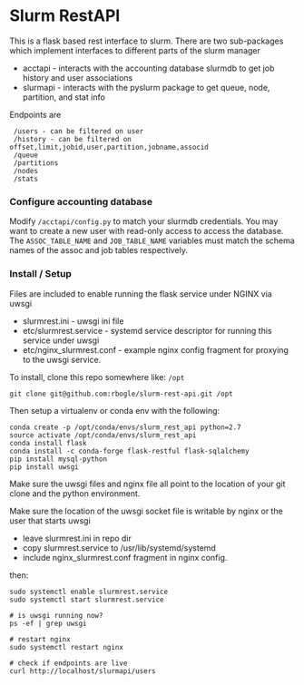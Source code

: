# Slurm RestAPI

This is a flask based rest interface to slurm.
There are two sub-packages which implement interfaces to different parts of the slurm manager
  * acctapi - interacts with the accounting database slurmdb to get job history and user associations
  * slurmapi - interacts with the pyslurm package to get queue, node, partition, and stat info

Endpoints are
```
 /users - can be filtered on user
 /history - can be filtered on offset,limit,jobid,user,partition,jobname,associd
 /queue
 /partitions
 /nodes
 /stats
 ```

### Configure accounting database
Modify `/acctapi/config.py` to match your slurmdb credentials. You may want to create a new user with read-only access to access the database.
The `ASSOC_TABLE_NAME` and `JOB_TABLE_NAME` variables must match the schema names of the assoc and job tables respectively.

### Install / Setup
Files are included to enable running the flask service under NGINX via uwsgi
 * slurmrest.ini - uwsgi ini file
 * etc/slurmrest.service - systemd service descriptor for running this service under uwsgi
 * etc/nginx_slurmrest.conf - example nginx config fragment for proxying to the uwsgi service.

To install, clone this repo somewhere like: `/opt`
```
git clone git@github.com:rbogle/slurm-rest-api.git /opt
```
Then setup a virtualenv or conda env with the following:
```
conda create -p /opt/conda/envs/slurm_rest_api python=2.7
source activate /opt/conda/envs/slurm_rest_api
conda install flask
conda install -c conda-forge flask-restful flask-sqlalchemy
pip install mysql-python
pip install uwsgi
```

Make sure the uwsgi files and nginx file all point to the location of your git clone and the python environment.

Make sure the location of the uwsgi socket file is writable by nginx or the user that starts uwsgi

* leave slurmrest.ini in repo dir
* copy slurmrest.service to /usr/lib/systemd/systemd
* include nginx_slurmrest.conf fragment in nginx config.

then:
```
sudo systemctl enable slurmrest.service
sudo systemctl start slurmrest.service

# is uwsgi running now?
ps -ef | grep uwsgi

# restart nginx
sudo systemctl restart nginx

# check if endpoints are live
curl http://localhost/slurmapi/users


```
